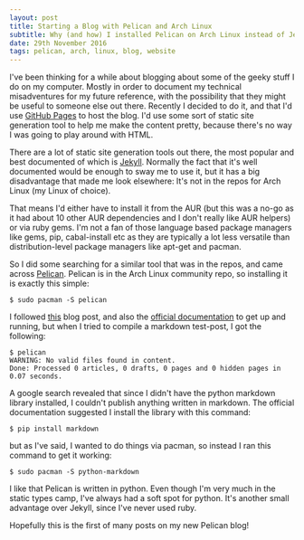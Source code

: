 ```yaml
---
layout: post
title: Starting a Blog with Pelican and Arch Linux
subtitle: Why (and how) I installed Pelican on Arch Linux instead of Jekyll
date: 29th November 2016
tags: pelican, arch, linux, blog, website
---
```


I've been thinking for a while about blogging about some of the geeky stuff I do on my computer. Mostly in order to document my technical misadventures for my future reference, with the possibility that they might be useful to someone else out there. Recently I decided to do it, and that I'd use [GitHub Pages](https://pages.github.com/) to host the blog. I'd use some sort of static site generation tool to help me make the content pretty, because there's no way I was going to play around with HTML.

There are a lot of static site generation tools out there, the most popular and best documented of which is [Jekyll](https://jekyllrb.com/). Normally the fact that it's well documented would be enough to sway me to use it, but it has a big disadvantage that made me look elsewhere: It's not in the repos for Arch Linux (my Linux of choice). 

That means I'd either have to install it from the AUR (but this was a no-go as it had about 10 other AUR dependencies and I don't really like AUR helpers) or via ruby gems. I'm not a fan of those language based package managers like gems, pip, cabal-install etc as they are typically a lot less versatile than distribution-level package managers like apt-get and pacman.

So I did some searching for a similar tool that was in the repos, and came across [Pelican](http://blog.getpelican.com/). Pelican is in the Arch Linux community repo, so installing it is exactly this simple:

    $ sudo pacman -S pelican

I followed [this](http://mathamy.com/migrating-to-github-pages-using-pelican.html) blog post, and also the [official documentation](http://docs.getpelican.com/en/3.6.3/index.html) to get up and running, but when I tried to compile a markdown test-post, I got the following:

    $ pelican
    WARNING: No valid files found in content.
    Done: Processed 0 articles, 0 drafts, 0 pages and 0 hidden pages in 0.07 seconds.

A google search revealed that since I didn't have the python markdown library installed, I couldn't publish anything written in markdown. The official documentation suggested I install the library with this command:

    $ pip install markdown

but as I've said, I wanted to do things via pacman, so instead I ran this command to get it working:

    $ sudo pacman -S python-markdown

I like that Pelican is written in python. Even though I'm very much in the static types camp, I've always had a soft spot for python. It's another small advantage over Jekyll, since I've never used ruby.

Hopefully this is the first of many posts on my new Pelican blog!
